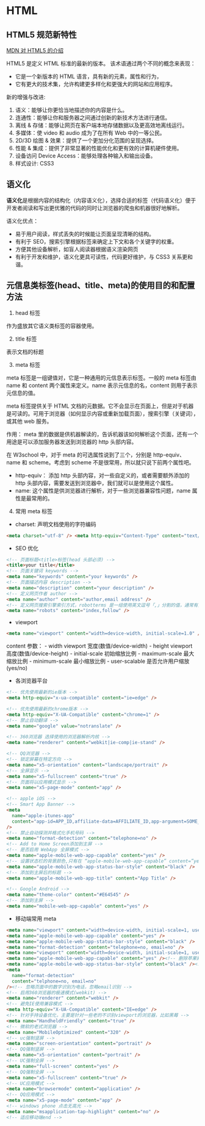 # HTML

## HTML5 规范新特性

[MDN 对 HTML5 的介绍](https://developer.mozilla.org/zh-CN/docs/Web/Guide/HTML/HTML5)

HTML5 是定义 HTML 标准的最新的版本。 该术语通过两个不同的概念来表现：

- 它是一个新版本的 HTML 语言，具有新的元素，属性和行为，
- 它有更大的技术集，允许构建更多样化和更强大的网站和应用程序。

新的增强与改进:

1. 语义：能够让你更恰当地描述你的内容是什么。
2. 连通性：能够让你和服务器之间通过创新的新技术方法进行通信。
3. 离线 & 存储：能够让网页在客户端本地存储数据以及更高效地离线运行。
4. 多媒体：使 video 和 audio 成为了在所有 Web 中的一等公民。
5. 2D/3D 绘图 & 效果：提供了一个更加分化范围的呈现选择。
6. 性能 & 集成：提供了非常显著的性能优化和更有效的计算机硬件使用。
7. 设备访问 Device Access：能够处理各种输入和输出设备。
8. 样式设计: CSS3

## 语义化

**语义化**是根据内容的结构化（内容语义化），选择合适的标签（代码语义化）便于开发者阅读和写出更优雅的代码的同时让浏览器的爬虫和机器很好地解析。

语义化优点：

- 易于用户阅读，样式丢失的时候能让页面呈现清晰的结构。
- 有利于 SEO，搜索引擎根据标签来确定上下文和各个关键字的权重。
- 方便其他设备解析，如盲人阅读器根据语义渲染网页
- 有利于开发和维护，语义化更具可读性，代码更好维护，与 CSS3 关系更和谐。

## 元信息类标签(head、title、meta)的使用目的和配置方法

1. head 标签

作为盛放其它语义类标签的容器使用。

2. title 标签

表示文档的标题

3. meta 标签

meta 标签是一组键值对，它是一种通用的元信息表示标签。一般的 meta 标签由 name 和 content 两个属性来定义。name 表示元信息的名，content 则用于表示元信息的值。

meta 标签提供关于 HTML 文档的元数据。它不会显示在页面上，但是对于机器是可读的。可用于浏览器（如何显示内容或重新加载页面），搜索引擎（关键词），或其他 web 服务。

作用： meta 里的数据是供机器解读的，告诉机器该如何解析这个页面，还有一个用途是可以添加服务器发送到浏览器的 http 头部内容。

在 W3school 中，对于 meta 的可选属性说到了三个，分别是 http-equiv、name 和 scheme。考虑到 scheme 不是很常用，所以就只说下前两个属性吧。

- http-equiv： 添加 http 头部内容，对一些自定义的，或者需要额外添加的 http 头部内容，需要发送到浏览器中，我们就可以是使用这个属性。
- name: 这个属性是供浏览器进行解析，对于一些浏览器兼容性问题，name 属性是最常用的。

4. 常用 meta 标签

- charset: 声明文档使用的字符编码

```html
<meta charset="utf-8" /> <meta http-equiv="Content-Type" content="text/html; charset=utf-8" />
```

- SEO 优化

```html
<!-- 页面标题<title>标签(head 头部必须) -->
<title>your title</title>
<!-- 页面关键词 keywords -->
<meta name="keywords" content="your keywords" />
<!-- 页面描述内容 description -->
<meta name="description" content="your description" />
<!-- 定义网页作者 author -->
<meta name="author" content="author,email address" />
<!-- 定义网页搜索引擎索引方式，robotterms 是一组使用英文逗号「,」分割的值，通常有如下几种取值：none，noindex，nofollow，all，index和follow。 -->
<meta name="robots" content="index,follow" />
```

- viewport

```html
<meta name="viewport" content="width=device-width, initial-scale=1.0" />
```

content 参数： - width viewport 宽度(数值/device-width) - height viewport 高度(数值/device-height) - initial-scale 初始缩放比例 - maximum-scale 最大缩放比例 - minimum-scale 最小缩放比例 - user-scalable 是否允许用户缩放(yes/no)

- 各浏览器平台

```html
<!-- 优先使用最新的ie版本 -->
<meta http-equiv="x-ua-compatible" content="ie=edge" />

<!-- 优先使用最新的chrome版本 -->
<meta http-equiv="X-UA-Compatible" content="chrome=1" />
<!-- 禁止自动翻译 -->
<meta name="google" value="notranslate" />

<!-- 360浏览器 选择使用的浏览器解析内核 -->
<meta name="renderer" content="webkit|ie-comp|ie-stand" />

<!-- QQ浏览器 -->
<!-- 锁定屏幕在特定方向 -->
<meta name="x5-orientation" content="landscape/portrait" />
<!-- 全屏显示 -->
<meta name="x5-fullscreen" content="true" />
<!-- 页面将以应用模式显示 -->
<meta name="x5-page-mode" content="app" />

<!-- apple iOS -->
<!-- Smart App Banner -->
<meta
  name="apple-itunes-app"
  content="app-id=APP_ID,affiliate-data=AFFILIATE_ID,app-argument=SOME_TEXT"
/>
<!-- 禁止自动探测并格式化手机号码 -->
<meta name="format-detection" content="telephone=no" />
<!-- Add to Home Screen添加到主屏 -->
<!-- 是否启用 WebApp 全屏模式 -->
<meta name="apple-mobile-web-app-capable" content="yes" />
<!-- 设置状态栏的背景颜色,只有在 “apple-mobile-web-app-capable” content=”yes” 时生效 -->
<meta name="apple-mobile-web-app-status-bar-style" content="black" />
<!-- 添加到主屏后的标题 -->
<meta name="apple-mobile-web-app-title" content="App Title" />

<!-- Google Android -->
<meta name="theme-color" content="#E64545" />
<!-- 添加到主屏 -->
<meta name="mobile-web-app-capable" content="yes" />
```

- 移动端常用 meta

```html
<meta name="viewport" content="width=device-width, initial-scale=1, user-scalable=no" />
<meta name="apple-mobile-web-app-capable" content="yes" />
<meta name="apple-mobile-web-app-status-bar-style" content="black" />
<meta name="format-detection" content="telephone=no, email=no" />
<meta name="viewport" content="width=device-width, initial-scale=1, user-scalable=no" />
<meta name="apple-mobile-web-app-capable" content="yes" /><!-- 删除苹果默认的工具栏和菜单栏 -->
<meta name="apple-mobile-web-app-status-bar-style" content="black" /><!-- 设置苹果工具栏颜色 -->
<meta
  name="format-detection"
  content="telphone=no, email=no"
/><!-- 忽略页面中的数字识别为电话，忽略email识别 -->
<!-- 启用360浏览器的极速模式(webkit) -->
<meta name="renderer" content="webkit" />
<!-- 避免IE使用兼容模式 -->
<meta http-equiv="X-UA-Compatible" content="IE=edge" />
<!-- 针对手持设备优化，主要是针对一些老的不识别viewport的浏览器，比如黑莓 -->
<meta name="HandheldFriendly" content="true" />
<!-- 微软的老式浏览器 -->
<meta name="MobileOptimized" content="320" />
<!-- uc强制竖屏 -->
<meta name="screen-orientation" content="portrait" />
<!-- QQ强制竖屏 -->
<meta name="x5-orientation" content="portrait" />
<!-- UC强制全屏 -->
<meta name="full-screen" content="yes" />
<!-- QQ强制全屏 -->
<meta name="x5-fullscreen" content="true" />
<!-- UC应用模式 -->
<meta name="browsermode" content="application" />
<!-- QQ应用模式 -->
<meta name="x5-page-mode" content="app" />
<!-- windows phone 点击无高光 -->
<meta name="msapplication-tap-highlight" content="no" />
<!-- 适应移动端end -->
```

<Vssue title="Vssue" />